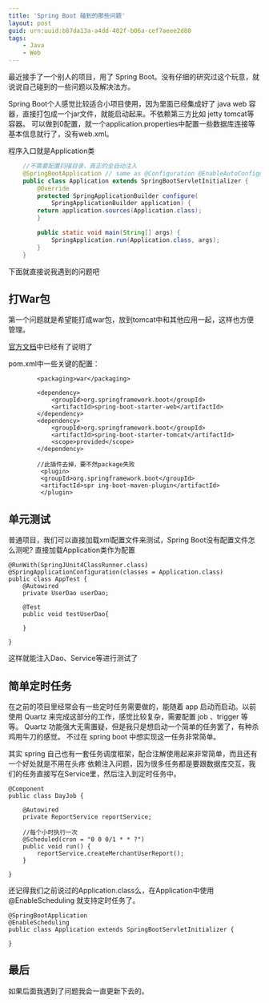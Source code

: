 ```yaml
---
title: 'Spring Boot 碰到的那些问题'
layout: post
guid: urn:uuid:b87da13a-a4dd-402f-b06a-cef7aeee2d80
tags:
    - Java
	- Web
---
```



最近接手了一个别人的项目，用了 Spring Boot。没有仔细的研究过这个玩意，就说说自己碰到的一些问题以及解决法方。

Spring Boot个人感觉比较适合小项目使用，因为里面已经集成好了 java web 容器，直接打包成一个jar文件，就能启动起来。不依赖第三方比如 jetty tomcat等容器。
可以做到0配置，就一个application.properties中配置一些数据库连接等基本信息就行了，没有web.xml。

程序入口就是Application类

``` java
    //不需要配置扫描目录，真正的全自动注入
    @SpringBootApplication // same as @Configuration @EnableAutoConfiguration @ComponentScan
    public class Application extends SpringBootServletInitializer {
    	@Override
	    protected SpringApplicationBuilder configure(
			SpringApplicationBuilder application) {
		return application.sources(Application.class);
	    }

	    public static void main(String[] args) {
	        SpringApplication.run(Application.class, args);
    	}
    }
```

下面就直接说我遇到的问题吧

## 打War包 ##
第一个问题就是希望能打成war包，放到tomcat中和其他应用一起，这样也方便管理。

[官方文档][1]中已经有了说明了

pom.xml中一些关键的配置：
```
        <packaging>war</packaging> 

        <dependency>
			<groupId>org.springframework.boot</groupId>
			<artifactId>spring-boot-starter-web</artifactId>
		</dependency>
		<dependency>
			<groupId>org.springframework.boot</groupId>
			<artifactId>spring-boot-starter-tomcat</artifactId>
			<scope>provided</scope>
		</dependency>
		
		//此插件去掉，要不然package失败
		 <plugin> 
		 <groupId>org.springframework.boot</groupId>                
		 <artifactId>spr ing-boot-maven-plugin</artifactId> 
		 </plugin>
```

## 单元测试 ##
普通项目，我们可以直接加载xml配置文件来测试，Spring Boot没有配置文件怎么测呢?
直接加载Application类作为配置
```
@RunWith(SpringJUnit4ClassRunner.class)
@SpringApplicationConfiguration(classes = Application.class)
public class AppTest {
    @Autowired
	private UserDao userDao;
	
	@Test
	public void testUserDao{
	
	}

}
```
这样就能注入Dao、Service等进行测试了

## 简单定时任务 ##
在之前的项目里经常会有一些定时任务需要做的，能随着 app 启动而启动。以前使用 Quartz 来完成这部分的工作，感觉比较复杂，需要配置 job 、trigger 等等。
Quartz 功能强大无需置疑，但是我只是想启动一个简单的任务罢了，有种杀鸡用牛刀的感觉。
不过在 spring boot 中想实现这一任务非常简单。

其实 spring 自己也有一套任务调度框架，配合注解使用起来非常简单，而且还有一个好处就是不用在头疼 依赖注入问题，因为很多任务都是要跟数据库交互，我们的任务直接写在Service里，然后注入到定时任务中。


```
@Component
public class DayJob {

	@Autowired
	private ReportService reportService;

    //每个小时执行一次
	@Scheduled(cron = "0 0 0/1 * * ?") 
	public void run() {
		reportService.createMerchantUserReport();
	}

}
```
还记得我们之前说过的Application.class么，在Application中使用@EnableScheduling 就支持定时任务了。

```
@SpringBootApplication
@EnableScheduling
public class Application extends SpringBootServletInitializer {

}
```

## 最后 ##
如果后面我遇到了问题我会一直更新下去的。

  [1]: http://docs.spring.io/spring-boot/docs/current/reference/htmlsingle/#howto-create-a-deployable-war-file

